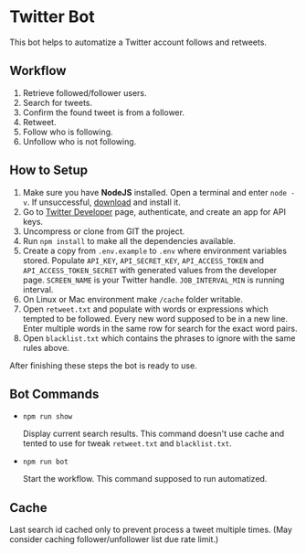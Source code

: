 # Twitter Bot

This bot helps to automatize a Twitter account follows and retweets.

## Workflow

1. Retrieve followed/follower users.
2. Search for tweets.
3. Confirm the found tweet is from a follower.
4. Retweet.
5. Follow who is following.
6. Unfollow who is not following.

## How to Setup

1. Make sure you have **NodeJS** installed. Open a terminal and enter `node -v`. If unsuccessful, [download](https://nodejs.org/en/) and install it.
2. Go to [Twitter Developer](https://developer.twitter.com/en/apps) page, authenticate, and create an app for API keys.
3. Uncompress or clone from GIT the project.
4. Run `npm install` to make all the dependencies available.
5. Create a copy from `.env.example` to `.env` where environment variables stored. Populate `API_KEY`, `API_SECRET_KEY`, `API_ACCESS_TOKEN` and `API_ACCESS_TOKEN_SECRET` with generated values from the developer page. `SCREEN_NAME` is your Twitter handle. `JOB_INTERVAL_MIN` is running interval.
6. On Linux or Mac environment make `/cache` folder writable.
7. Open `retweet.txt` and populate with words or expressions which tempted to be followed. Every new word supposed to be in a new line. Enter multiple words in the same row for search for the exact word pairs.
8. Open `blacklist.txt` which contains the phrases to ignore with the same rules above.

After finishing these steps the bot is ready to use.

## Bot Commands

- `npm run show`

  Display current search results. This command doesn't use cache and tented to use for tweak `retweet.txt` and `blacklist.txt`.

- `npm run bot`

  Start the workflow. This command supposed to run automatized.

## Cache

Last search id cached only to prevent process a tweet multiple times.
(May consider caching follower/unfollower list due rate limit.)
